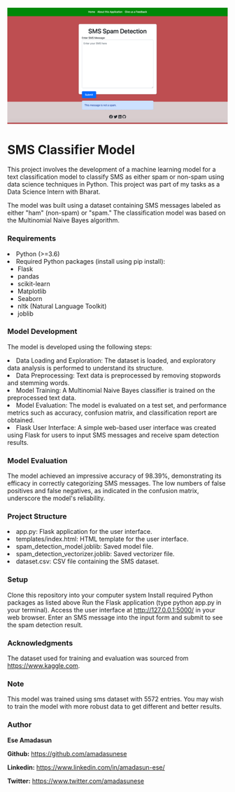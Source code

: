 ![Alt text](application/static/images/classifier.png)

# SMS Classifier Model

<p>This project involves the development of a machine learning model for a text classification model to classify SMS as either spam or non-spam using data science techniques in Python. This project was part of my tasks as a Data Science Intern with Bharat.</p>

<p>The model was built using a dataset containing SMS messages labeled as either "ham" (non-spam) or "spam." The classification model was based on the Multinomial Naive Bayes algorithm.</p>

### Requirements

<li>Python (>=3.6)
<li> Required Python packages (install using pip install):
    <ul>
    <li>Flask</li>
    <li>pandas</li>
    <li>scikit-learn</li>
    <li>Matplotlib</li>
    <li>Seaborn</li>
    <li>nltk (Natural Language Toolkit)</li>
    <li>joblib</li> 
</ul>

### Model Development

The model is developed using the following steps:

<li>Data Loading and Exploration: The dataset is loaded, and exploratory data analysis is performed to understand its structure.</li>
<li>Data Preprocessing: Text data is preprocessed by removing stopwords and stemming words.</li>
<li>Model Training: A Multinomial Naive Bayes classifier is trained on the preprocessed text data.</li>
<li>Model Evaluation: The model is evaluated on a test set, and performance metrics such as accuracy, confusion matrix, and classification report are obtained.</li>
<li>Flask User Interface: A simple web-based user interface was created using Flask for users to input SMS messages and receive spam detection results.</li>


### Model Evaluation

The model achieved an impressive accuracy of 98.39%, demonstrating its efficacy in correctly categorizing SMS messages. The low numbers of false positives and false negatives, as indicated in the confusion matrix, underscore the model's reliability.


### Project Structure

<li>app.py: Flask application for the user interface.</li>
<li>templates/index.html: HTML template for the user interface.</li>
<li>spam_detection_model.joblib: Saved model file.</li>
<li>spam_detection_vectorizer.joblib: Saved vectorizer file.</li>
<li>dataset.csv: CSV file containing the SMS dataset.</li>
</ul>

### Setup

Clone this repository into your computer system
Install required Python packages as listed above
Run the Flask application (type python app.py in your terminal).
Access the user interface at http://127.0.0.1:5000/ in your web browser.
Enter an SMS message into the input form and submit to see the spam detection result.

### Acknowledgments

The dataset used for training and evaluation was sourced from https://www.kaggle.com.

### Note

This model was trained using sms dataset with 5572 entries. You may wish to train the model with more robust data to get different and better results.



### Author

**<p>Ese Amadasun**</p>
**<p>Github:** https://github.com/amadasunese</p>
**<p>Linkedin:** https://www.linkedin.com/in/amadasun-ese/</p> 
**<p>Twitter:** https://www.twitter.com/amadasunese</p>